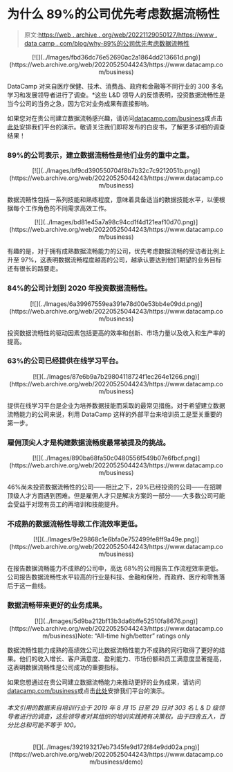 # 为什么 89%的公司优先考虑数据流畅性

> 原文:[https://web . archive . org/web/20221129050127/https://www . data camp . com/blog/why-89%的公司优先考虑数据流畅性](https://web.archive.org/web/20221129050127/https://www.datacamp.com/blog/why-89percent-of-companies-are-prioritizing-data-fluency)

<center>[![](../Images/fbd36dc76e52690ac2a1864dd213661d.png)](https://web.archive.org/web/20220525044243/https://www.datacamp.com/business)</center>

DataCamp 对来自医疗保健、技术、消费品、政府和金融等不同行业的 300 多名学习和发展领导者进行了调查。*这些 L&D 领导人的反馈表明，投资数据流畅性是当今公司的当务之急，因为它对业务成果有直接影响。

如果您对在贵公司建立数据流畅感兴趣，请访问[datacamp.com/business](https://web.archive.org/web/20220525044243/https://www.datacamp.com/business)或点击[此处](https://web.archive.org/web/20220525044243/https://www.datacamp.com/business/demo/)安排我们平台的演示。敬请关注我们即将发布的白皮书，了解更多详细的调查结果！

### 89%的公司表示，建立数据流畅性是他们业务的重中之重。

<center>[![](../Images/bf9cd390550704f8b7b32c7c9212051b.png)](https://web.archive.org/web/20220525044243/https://www.datacamp.com/business)</center>

数据流畅性包括一系列技能和熟练程度，意味着具备适当的数据技能水平，以便根据每个工作角色的不同需求高效工作。

<center>[![](../Images/bd81e45a7a98c94cd1f4d121eaf10d70.png)](https://web.archive.org/web/20220525044243/https://www.datacamp.com/business)</center>

有趣的是，对于拥有成熟数据流畅能力的公司，优先考虑数据流畅的受访者比例上升至 97%，这表明数据流畅程度越高的公司，越承认要达到他们期望的业务目标还有很长的路要走。

### 84%的公司计划到 2020 年投资数据流畅性。

<center>[![](../Images/6a39967559ea391e78d00e53bb4e09dd.png)](https://web.archive.org/web/20220525044243/https://www.datacamp.com/business)</center>

投资数据流畅性的驱动因素包括更高的效率和创新、市场力量以及收入和生产率的提高。

### 63%的公司已经提供在线学习平台。

<center>[![](../Images/87e6b9a7b29804118724f1ec264e1266.png)](https://web.archive.org/web/20220525044243/https://www.datacamp.com/business)</center>

提供在线学习平台是企业为培养数据技能而采取的最常见措施。对于希望建立数据流畅能力的公司来说，利用 DataCamp 这样的外部平台来培训员工是至关重要的第一步。

### 雇佣顶尖人才是构建数据流畅度最常被提及的挑战。

<center>[![](../Images/890ba68fa50c0480556f549b07e6fbcf.png)](https://web.archive.org/web/20220525044243/https://www.datacamp.com/business)</center>

46%尚未投资数据流畅性的公司——相比之下，29%已经投资的公司——在招聘顶级人才方面遇到困难。但是雇佣人才只是解决方案的一部分——大多数公司可能会受益于对现有员工的再培训和技能提升。

### 不成熟的数据流畅性导致工作流效率更低。

<center>[![](../Images/9e29868c1e6bfa0e752499fe8ff9a49e.png)](https://web.archive.org/web/20220525044243/https://www.datacamp.com/business)</center>

在报告数据流畅能力不成熟的公司中，高达 68%的公司报告工作流程效率更低。公司报告数据流畅性水平较高的行业是科技、金融和保险，而政府、医疗和零售落后于这一曲线。

### 数据流畅带来更好的业务成果。

<center>[![](../Images/5d9ba212bf13b3da6bffe52510fa8676.png)](https://web.archive.org/web/20220525044243/https://www.datacamp.com/business)Note: “All-time high/better” ratings only</center>

数据流畅性能力成熟的高绩效公司比数据流畅性能力不成熟的同行取得了更好的结果。他们的收入增长、客户满意度、盈利能力、市场份额和员工满意度显著提高，这表明数据流畅性是公司成功的重要指标。

如果您想通过在贵公司建立数据流畅能力来推动更好的业务成果，请访问[datacamp.com/business](https://web.archive.org/web/20220525044243/https://www.datacamp.com/business)或点击[此处](https://web.archive.org/web/20220525044243/https://www.datacamp.com/business/demo/)安排我们平台的演示。

###### *本文引用的数据来自培训行业于 2019 年 8 月 15 日至 29 日对 303 名 L & D 级领导者进行的调查，这些领导者对其组织的培训实践拥有决策权。由于四舍五入，百分比总和可能不等于 100。*

<center>[![](../Images/392193217eb7345fe9d172f84e9dd02a.png)](https://web.archive.org/web/20220525044243/https://www.datacamp.com/business/demo)</center>